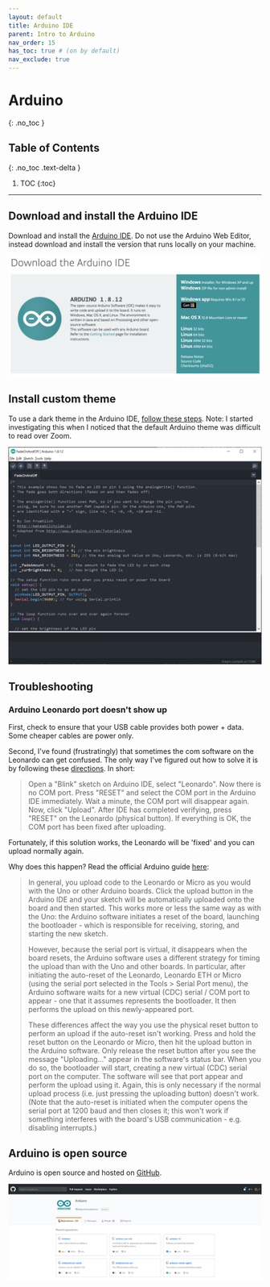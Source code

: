 ```yaml
---
layout: default
title: Arduino IDE
parent: Intro to Arduino
nav_order: 15
has_toc: true # (on by default)
nav_exclude: true
---
```

# Arduino
{: .no_toc }

## Table of Contents
{: .no_toc .text-delta }

1. TOC
{:toc}
---

## Download and install the Arduino IDE
Download and install the [Arduino IDE](https://www.arduino.cc/en/main/software). Do not use the Arduino Web Editor, instead download and install the version that runs locally on your machine.

![Arduino IDE download screenshot](assets/images/ArduinoIDEDownloadScreenshot.png)


## Install custom theme

To use a dark theme in the Arduino IDE, [follow these steps](https://create.arduino.cc/projecthub/konradhtc/one-dark-arduino-modern-dark-theme-for-arduino-ide-2fca81). Note: I started investigating this when I noticed that the default Arduino theme was difficult to read over Zoom.

![Screenshot of dark theme](assets/images/ArduinoIDE_DarkTheme.png)

## Troubleshooting

### Arduino Leonardo port doesn't show up

First, check to ensure that your USB cable provides both power + data. Some cheaper cables are power only.

Second, I've found (frustratingly) that sometimes the com software on the Leonardo can get confused. The only way I've figured out how to solve it is by following these [directions](https://www.dfrobot.com/forum/viewtopic.php?t=216). In short:

> Open a "Blink" sketch on Arduino IDE, select "Leonardo". Now there is no COM port. Press "RESET" and select the COM port in the Arduino IDE immediately. Wait a minute, the COM port will disappear again. Now, click "Upload". After IDE has completed verifying, press "RESET" on the Leonardo (physical button). If everything is OK, the COM port has been fixed after uploading.

Fortunately, if this solution works, the Leonardo will be 'fixed' and you can upload normally again.

Why does this happen? Read the official Arduino guide [here](https://www.arduino.cc/en/Guide/ArduinoLeonardoMicro#toc6):

> In general, you upload code to the Leonardo or Micro as you would with the Uno or other Arduino boards. Click the upload button in the Arduino IDE and your sketch will be automatically uploaded onto the board and then started. This works more or less the same way as with the Uno: the Arduino software initiates a reset of the board, launching the bootloader - which is responsible for receiving, storing, and starting the new sketch.
>
> However, because the serial port is virtual, it disappears when the board resets, the Arduino software uses a different strategy for timing the upload than with the Uno and other boards. In particular, after initiating the auto-reset of the Leonardo, Leonardo ETH or Micro (using the serial port selected in the Tools > Serial Port menu), the Arduino software waits for a new virtual (CDC) serial / COM port to appear - one that it assumes represents the bootloader. It then performs the upload on this newly-appeared port.
>
> These differences affect the way you use the physical reset button to perform an upload if the auto-reset isn't working. Press and hold the reset button on the Leonardo or Micro, then hit the upload button in the Arduino software. Only release the reset button after you see the message "Uploading..." appear in the software's status bar. When you do so, the bootloader will start, creating a new virtual (CDC) serial port on the computer. The software will see that port appear and perform the upload using it. Again, this is only necessary if the normal upload process (i.e. just pressing the uploading button) doesn't work. (Note that the auto-reset is initiated when the computer opens the serial port at 1200 baud and then closes it; this won't work if something interferes with the board's USB communication - e.g. disabling interrupts.)

## Arduino is open source
Arduino is open source and hosted on [GitHub](https://github.com/arduino).

![](assets/images/ArduinoOpenSourceGitHubScreenshot.png)

